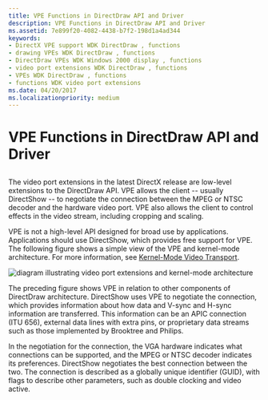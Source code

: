 ```yaml
---
title: VPE Functions in DirectDraw API and Driver
description: VPE Functions in DirectDraw API and Driver
ms.assetid: 7e899f20-4082-4438-b7f2-198d1a4ad344
keywords:
- DirectX VPE support WDK DirectDraw , functions
- drawing VPEs WDK DirectDraw , functions
- DirectDraw VPEs WDK Windows 2000 display , functions
- video port extensions WDK DirectDraw , functions
- VPEs WDK DirectDraw , functions
- functions WDK video port extensions
ms.date: 04/20/2017
ms.localizationpriority: medium
---
```


# VPE Functions in DirectDraw API and Driver


## <span id="ddk_vpe_functions_in_directdraw_api_and_driver_gg"></span><span id="DDK_VPE_FUNCTIONS_IN_DIRECTDRAW_API_AND_DRIVER_GG"></span>


The video port extensions in the latest DirectX release are low-level extensions to the DirectDraw API. VPE allows the client -- usually DirectShow -- to negotiate the connection between the MPEG or NTSC decoder and the hardware video port. VPE also allows the client to control effects in the video stream, including cropping and scaling.

VPE is not a high-level API designed for broad use by applications. Applications should use DirectShow, which provides free support for VPE. The following figure shows a simple view of the VPE and kernel-mode architecture. For more information, see [Kernel-Mode Video Transport](kernel-mode-video-transport.md).

![diagram illustrating video port extensions and kernel-mode architecture](images/ddfig10.png)

The preceding figure shows VPE in relation to other components of DirectDraw architecture. DirectShow uses VPE to negotiate the connection, which provides information about how data and V-sync and H-sync information are transferred. This information can be an APIC connection (ITU 656), external data lines with extra pins, or proprietary data streams such as those implemented by Brooktree and Philips.

In the negotiation for the connection, the VGA hardware indicates what connections can be supported, and the MPEG or NTSC decoder indicates its preferences. DirectShow negotiates the best connection between the two. The connection is described as a globally unique identifier (GUID), with flags to describe other parameters, such as double clocking and video active.

 

 





